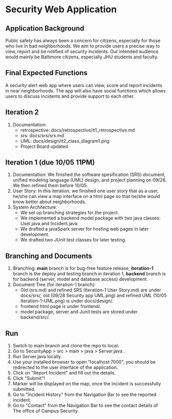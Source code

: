 # Security Web Application
## Application Background
Public safety has always been a concern for citizens, especially for those who live in bad neighborhoods.
We aim to provide users a precise way to view, report and be notified of security incidents. Our intended audience would mainly be Baltimore citizens, especially JHU students and faculty.
## Final Expected Functions
A security alert web app where users can view, score and report incidents in near neighborhoods. The app will also have social functions which allows users to discuss incidents and provide support to each other.
## Iteration 2
1. Documentation: 
    - retrospective: docs/retrospective/it1_retrospective.md
    - srs: docs/srs/srs.md
    - UML: docs/design/it2_class_diagram1.png
    - Project Board updated 
## Iteration 1 (due 10/05 11PM)
1. Documentation: We finished the software spesification (SRS) document, unified modeling language (UML) design, and project planning on 09/28. We then refined them before 10/05. 
2. User Story: In this iteration, we finished one user story that as a user, he/she can view a map interface on a html page so that he/she would know better about neighborhoods. 
3. System Architecture: 
    - We set up branching strategies for the project.
    - We implemented a backend model package with two java classes: User.java and Incident.java
    - We drafted a javaSpark server for hosting web pages in later development.
    - We drafted two JUnit test classes for later testing. 
## Branching and Documents
1. Branching: **main** branch is for bug-free feature release, **iteration-1** branch is the deploy and testing branch in iteration 1, **backend** branch is for backend (server, model and database access) development.
2. Document Tree (for iteration-1 branch): 
    - Old (srs.md) and refined SRS (Iteration-1 User Story.md) are under docs/srs/, old (09/28 Security app UML.png) and refined UML (10/05 Iteration-1-UML.png) is under docs/design/.
    - frontend html page is under frontend/.
    - model package, server and Junit tests are stored under backend/src/.
## Run 
1. Switch to main branch and clone the repo to local. 
2. Go to SecurityApp > src > main > java > Server.java .
3. Run Server.java locally.
4. Use your installed browser to open "localhost:7000", you should be redirected to the user interface of the application.
5. Click on "Report Incident" and fill out the details.
6. Click "Submit"!
7. Marker will be displayed on the map, once the incident is successfully submitted.
8. Go to "Incident History" from the Navigation Bar to see the reported incident.
9. Go to "Contact" from the Navigation Bar to see the contact details of The office of Campus Security.


